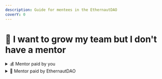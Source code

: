 ```yaml
---
description: Guide for mentees in the EthernautDAO
coverY: 0
---
```


# 🤝 I want to grow my team but I don't have a mentor

<details>

<summary><span data-gb-custom-inline data-tag="emoji" data-code="1f4b0">💰</span> Mentor paid by you</summary>

This is a job offer for mentors. You either have the candidates to be mentored or you need both a mentor and a mentee. We can offer mentors a payment for the hours implemented into training. \
\
To apply to this process please contact Dhannte on Discord [here](https://discordapp.com/users/343539565623115786/) or Twitter [here](https://twitter.com/messages/compose?recipient\_id=732723507352768513)

</details>

<details>

<summary><span data-gb-custom-inline data-tag="emoji" data-code="1f48e">💎</span> Mentor paid by EthernautDAO</summary>

This option is for public goods projects in need of a mentor and projects with small funds that plan to become profitable in the future. EthernautDAO treasury can cover the costs for the mentor in both cases.

:green\_circle: Public good projects won't be charged in any way but we will appreciate mutual collaboration.&#x20;

:red\_circle: Future profitable projects will need to submit a fund request proposal and future EthernautDAO retribution, which is to be voted by the EthernautDAO council.

To apply please contact Dhannte on Discord [here](https://discordapp.com/users/343539565623115786/) or Twitter [here](https://twitter.com/messages/compose?recipient\_id=732723507352768513)\




</details>

####
